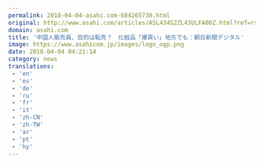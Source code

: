 ```yaml
---
permalink: 2018-04-04-asahi.com-684265730.html
original: http://www.asahi.com/articles/ASL434S2ZL43ULFA00Z.html?ref=rss
domain: asahi.com
title: '中国人販売員、目的は転売？　化粧品「爆買い」地方でも：朝日新聞デジタル'
image: https://www.asahicom.jp/images/logo_ogp.png
date: 2018-04-04 04:21:14
category: news
translations: 
 - 'en'
 - 'es'
 - 'de'
 - 'ru'
 - 'fr'
 - 'it'
 - 'zh-CN'
 - 'zh-TW'
 - 'ar'
 - 'pt'
 - 'hy'
---
```


